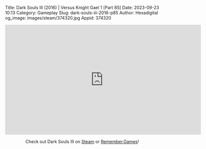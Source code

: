 Title: Dark Souls III (2016) | Versus Knight Gael 1 [Part 85]
Date: 2023-09-23 10:13
Category: Gameplay
Slug: dark-souls-iii-2016-p85
Author: Hexadigital
og_image: images/steam/374320.jpg
Appid: 374320

<center><iframe src="https://www.youtube.com/embed/Uj-fd9sD7Qk?feature=oembed" allow="accelerometer; autoplay; encrypted-media; gyroscope; picture-in-picture" width="640" height="360" frameborder="0"></iframe>

Check out Dark Souls III on [Steam](https://store.steampowered.com/app/374320/?curator_clanid=34633900) or [Remember.Games](https://remember.games/game/340/dark-souls-iii/)!</center>